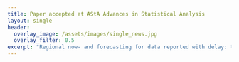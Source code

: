 ```yaml
---
title: Paper accepted at AStA Advances in Statistical Analysis
layout: single
header:
  overlay_image: /assets/images/single_news.jpg
  overlay_filter: 0.5
excerpt: "Regional now- and forecasting for data reported with delay: toward surveillance of COVID-19 infections"
---
```


